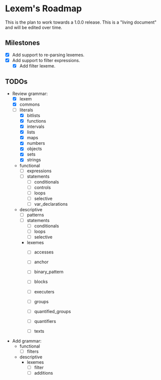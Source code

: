 # Lexem's Roadmap

This is the plan to work towards a 1.0.0 release. This is a "living document" and will be edited over time.

## Milestones

- [x] Add support to re-parsing lexemes.
- [x] Add support to filter expressions.
  - [x] Add filter lexeme.

## TODOs

- Review grammar:
  - [x] lexem
  - [x] commons
  - [ ] literals
    - [x] bitlists
    - [x] functions
    - [x] intervals
    - [x] lists
    - [x] maps
    - [x] numbers
    - [x] objects
    - [x] sets
    - [x] strings
  - functional
    - [ ] expressions
    - [ ] statements
      - [ ] conditionals
      - [ ] controls
      - [ ] loops
      - [ ] selective
      - [ ] var_declarations
  - descriptive
    - [ ] patterns
    - [ ] statements
      - [ ] conditionals
      - [ ] loops
      - [ ] selective
    - lexemes
      - [ ] accesses
      - [ ] anchor
      - [ ] binary_pattern
      - [ ] blocks
      - [ ] executers
      - [ ] groups
      - [ ] quantified_groups
      - [ ] quantifiers
      - [ ] texts
    
    
- Add grammar:
  - functional
    - [ ] filters
  - descriptive
    - lexemes
      - [ ] filter
      - [ ] additions
